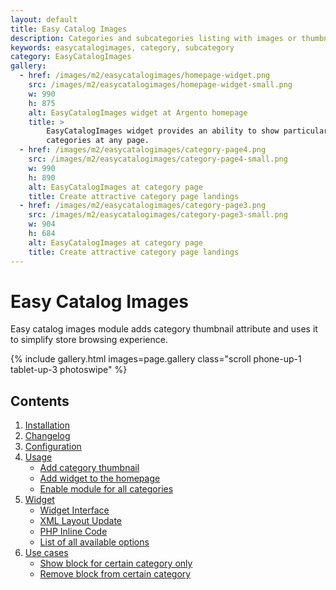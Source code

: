 ```yaml
---
layout: default
title: Easy Catalog Images
description: Categories and subcategories listing with images or thumbnails
keywords: easycatalogimages, category, subcategory
category: EasyCatalogImages
gallery:
  - href: /images/m2/easycatalogimages/homepage-widget.png
    src: /images/m2/easycatalogimages/homepage-widget-small.png
    w: 990
    h: 875
    alt: EasyCatalogImages widget at Argento homepage
    title: >
        EasyCatalogImages widget provides an ability to show particular
        categories at any page.
  - href: /images/m2/easycatalogimages/category-page4.png
    src: /images/m2/easycatalogimages/category-page4-small.png
    w: 990
    h: 890
    alt: EasyCatalogImages at category page
    title: Create attractive category page landings
  - href: /images/m2/easycatalogimages/category-page3.png
    src: /images/m2/easycatalogimages/category-page3-small.png
    w: 904
    h: 684
    alt: EasyCatalogImages at category page
    title: Create attractive category page landings
---
```


# Easy Catalog Images

Easy catalog images module adds category thumbnail attribute and uses it to
simplify store browsing experience.

{% include gallery.html images=page.gallery class="scroll phone-up-1 tablet-up-3 photoswipe" %}

## Contents

 1. [Installation](installation/)
 2. [Changelog](changelog/)
 3. [Configuration](configuration/)
 4. [Usage](usage/)
    - [Add category thumbnail](usage/#add-category-thumbnail)
    - [Add widget to the homepage](usage/#add-widget-to-the-homepage)
    - [Enable module for all categories](usage/#enable-module-for-all-categories)
 4. [Widget](widget/)
    - [Widget Interface](widget/#widget-interface)
    - [XML Layout Update](widget/#xml-layout-update)
    - [PHP Inline Code](widget/#php-inline-code)
    - [List of all available options](widget/#settings)
 5. [Use cases](use-cases/)
    - [Show block for certain category only](use-cases/#show-block-for-certain-category-only)
    - [Remove block from certain category](use-cases/#remove-block-from-certain-category)
